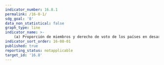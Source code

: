 ```yaml
---
indicator_number: 16.8.1
permalink: /16-8-1/
sdg_goal: '8'
data_non_statistical: false
graph_type: line
indicator_name: >-
    (a) Proporción de miembros y derecho de voto de los países en desarrollo en organizaciones internacionales
indicator_sort_order: 16-08-01
published: true
reporting_status: notapplicable
target_id: '16.8'
---
```

